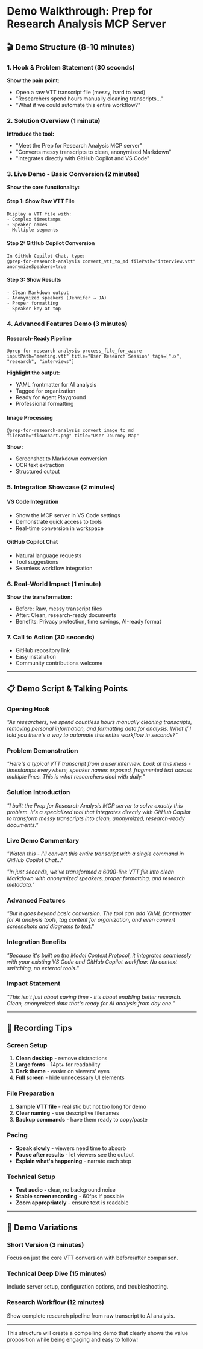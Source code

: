 # Demo Walkthrough: Prep for Research Analysis MCP Server

## 🎬 Demo Structure (8-10 minutes)

### 1. Hook & Problem Statement (30 seconds)
**Show the pain point:**
- Open a raw VTT transcript file (messy, hard to read)
- "Researchers spend hours manually cleaning transcripts..."
- "What if we could automate this entire workflow?"

### 2. Solution Overview (1 minute)
**Introduce the tool:**
- "Meet the Prep for Research Analysis MCP server"
- "Converts messy transcripts to clean, anonymized Markdown"
- "Integrates directly with GitHub Copilot and VS Code"

### 3. Live Demo - Basic Conversion (2 minutes)
**Show the core functionality:**

#### Step 1: Show Raw VTT File
```
Display a VTT file with:
- Complex timestamps
- Speaker names
- Multiple segments
```

#### Step 2: GitHub Copilot Conversion
```
In GitHub Copilot Chat, type:
@prep-for-research-analysis convert_vtt_to_md filePath="interview.vtt" anonymizeSpeakers=true
```

#### Step 3: Show Results
```
- Clean Markdown output
- Anonymized speakers (Jennifer → JA)
- Proper formatting
- Speaker key at top
```

### 4. Advanced Features Demo (3 minutes)

#### Research-Ready Pipeline
```
@prep-for-research-analysis process_file_for_azure inputPath="meeting.vtt" title="User Research Session" tags=["ux", "research", "interviews"]
```

**Highlight the output:**
- YAML frontmatter for AI analysis
- Tagged for organization
- Ready for Agent Playground
- Professional formatting

#### Image Processing
```
@prep-for-research-analysis convert_image_to_md filePath="flowchart.png" title="User Journey Map"
```

**Show:**
- Screenshot to Markdown conversion
- OCR text extraction
- Structured output

### 5. Integration Showcase (2 minutes)

#### VS Code Integration
- Show the MCP server in VS Code settings
- Demonstrate quick access to tools
- Real-time conversion in workspace

#### GitHub Copilot Chat
- Natural language requests
- Tool suggestions
- Seamless workflow integration

### 6. Real-World Impact (1 minute)
**Show the transformation:**
- Before: Raw, messy transcript files
- After: Clean, research-ready documents
- Benefits: Privacy protection, time savings, AI-ready format

### 7. Call to Action (30 seconds)
- GitHub repository link
- Easy installation
- Community contributions welcome

---

## 📋 Demo Script & Talking Points

### Opening Hook
*"As researchers, we spend countless hours manually cleaning transcripts, removing personal information, and formatting data for analysis. What if I told you there's a way to automate this entire workflow in seconds?"*

### Problem Demonstration
*"Here's a typical VTT transcript from a user interview. Look at this mess - timestamps everywhere, speaker names exposed, fragmented text across multiple lines. This is what researchers deal with daily."*

### Solution Introduction
*"I built the Prep for Research Analysis MCP server to solve exactly this problem. It's a specialized tool that integrates directly with GitHub Copilot to transform messy transcripts into clean, anonymized, research-ready documents."*

### Live Demo Commentary
*"Watch this - I'll convert this entire transcript with a single command in GitHub Copilot Chat..."*

*"In just seconds, we've transformed a 6000-line VTT file into clean Markdown with anonymized speakers, proper formatting, and research metadata."*

### Advanced Features
*"But it goes beyond basic conversion. The tool can add YAML frontmatter for AI analysis tools, tag content for organization, and even convert screenshots and diagrams to text."*

### Integration Benefits
*"Because it's built on the Model Context Protocol, it integrates seamlessly with your existing VS Code and GitHub Copilot workflow. No context switching, no external tools."*

### Impact Statement
*"This isn't just about saving time - it's about enabling better research. Clean, anonymized data that's ready for AI analysis from day one."*

---

## 🎥 Recording Tips

### Screen Setup
1. **Clean desktop** - remove distractions
2. **Large fonts** - 14pt+ for readability
3. **Dark theme** - easier on viewers' eyes
4. **Full screen** - hide unnecessary UI elements

### File Preparation
1. **Sample VTT file** - realistic but not too long for demo
2. **Clear naming** - use descriptive filenames
3. **Backup commands** - have them ready to copy/paste

### Pacing
- **Speak slowly** - viewers need time to absorb
- **Pause after results** - let viewers see the output
- **Explain what's happening** - narrate each step

### Technical Setup
- **Test audio** - clear, no background noise
- **Stable screen recording** - 60fps if possible
- **Zoom appropriately** - ensure text is readable

---

## 🚀 Demo Variations

### Short Version (3 minutes)
Focus on just the core VTT conversion with before/after comparison.

### Technical Deep Dive (15 minutes)
Include server setup, configuration options, and troubleshooting.

### Research Workflow (12 minutes)
Show complete research pipeline from raw transcript to AI analysis.

---

This structure will create a compelling demo that clearly shows the value proposition while being engaging and easy to follow!
